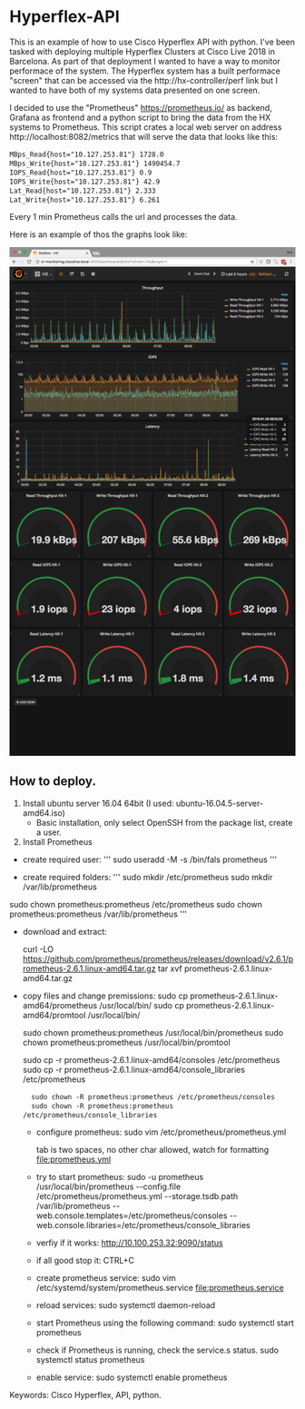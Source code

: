# Hyperflex-API

This is an example of how to use Cisco Hyperflex API with python. I've been tasked with deploying multiple Hyperflex Clusters at Cisco Live 2018 in Barcelona. As part of that deployment I wanted to have a way to monitor performace of the system. The Hyperflex system has a built performace "screen" that can be accessed via the http://hx-controller/perf link but I wanted to have both of my systems data presented on one screen. 

I decided to use the "Prometheus" https://prometheus.io/ as backend, Grafana as frontend and a python script to bring the data from the HX systems to Prometheus. This script crates a local web server on address http://localhost:8082/metrics that will serve the data that looks like this: 
```
MBps_Read{host="10.127.253.81"} 1728.0 
MBps_Write{host="10.127.253.81"} 1490454.7 
IOPS_Read{host="10.127.253.81"} 0.9 
IOPS_Write{host="10.127.253.81"} 42.9 
Lat_Read{host="10.127.253.81"} 2.333 
Lat_Write{host="10.127.253.81"} 6.261
```
Every 1 min Prometheus calls the url and processes the data.

Here is an example of thos the graphs look like:

![alt text](https://github.com/Kris-Sekula/Hyperflex-API/blob/master/cl2018-stats-example.png "Graphana Dashboard")

## How to deploy.

1. Install ubuntu server 16.04 64bit (I used: ubuntu-16.04.5-server-amd64.iso)
	* Basic installation, only select OpenSSH from the package list, create a user.
2. Install Prometheus
* create required user:
'''
sudo useradd -M -s /bin/fals prometheus
'''
		
* create required folders:
'''
sudo mkdir /etc/prometheus
sudo mkdir /var/lib/prometheus

sudo chown prometheus:prometheus /etc/prometheus
sudo chown prometheus:prometheus /var/lib/prometheus
'''
	
* download and extract:
	
	curl -LO https://github.com/prometheus/prometheus/releases/download/v2.6.1/prometheus-2.6.1.linux-amd64.tar.gz
	tar xvf prometheus-2.6.1.linux-amd64.tar.gz
			
* copy files and change premissions:
	sudo cp prometheus-2.6.1.linux-amd64/prometheus /usr/local/bin/
	sudo cp prometheus-2.6.1.linux-amd64/promtool /usr/local/bin/

	sudo chown prometheus:prometheus /usr/local/bin/prometheus
	sudo chown prometheus:prometheus /usr/local/bin/promtool

	sudo cp -r prometheus-2.6.1.linux-amd64/consoles /etc/prometheus
	sudo cp -r prometheus-2.6.1.linux-amd64/console_libraries /etc/prometheus

		sudo chown -R prometheus:prometheus /etc/prometheus/consoles
		sudo chown -R prometheus:prometheus /etc/prometheus/console_libraries
		
	 * configure prometheus: 
		sudo vim /etc/prometheus/prometheus.yml
		
		tab is two spaces, no other char allowed, watch for formatting
		<file:prometheus.yml>
		  
	* try to start prometheus:
		sudo -u prometheus /usr/local/bin/prometheus --config.file /etc/prometheus/prometheus.yml --storage.tsdb.path /var/lib/prometheus --web.console.templates=/etc/prometheus/consoles --web.console.libraries=/etc/prometheus/console_libraries
		
	* verfiy if it works:
		http://10.100.253.32:9090/status
	
	* if all good stop it:
		CTRL+C
	
	* create prometheus service:
		sudo vim /etc/systemd/system/prometheus.service
		<file:prometheus.service>
	
	* reload services:
		sudo systemctl daemon-reload

	* start Prometheus using the following command:
		sudo systemctl start prometheus

	* check if Prometheus is running, check the service.s status.
		sudo systemctl status prometheus
	
	* enable service:
		sudo systemctl enable prometheus
		


Keywords: Cisco Hyperflex, API, python.
